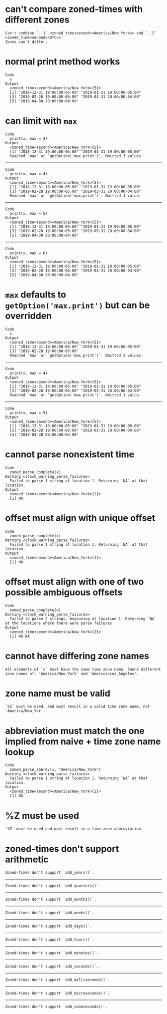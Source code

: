 # can't compare zoned-times with different zones

    Can't combine `..1` <zoned_time<second><America/New_York>> and `..2` <zoned_time<second><UTC>>.
    Zones can't differ.

# normal print method works

    Code
      x
    Output
      <zoned_time<second><America/New_York>[5]>
      [1] "2018-12-31 19:00:00-05:00" "2019-01-31 19:00:00-05:00"
      [3] "2019-02-28 19:00:00-05:00" "2019-03-31 20:00:00-04:00"
      [5] "2019-04-30 20:00:00-04:00"

# can limit with `max`

    Code
      print(x, max = 2)
    Output
      <zoned_time<second><America/New_York>[5]>
      [1] "2018-12-31 19:00:00-05:00" "2019-01-31 19:00:00-05:00"
      Reached `max` or `getOption('max.print')`. Omitted 3 values.

---

    Code
      print(x, max = 4)
    Output
      <zoned_time<second><America/New_York>[5]>
      [1] "2018-12-31 19:00:00-05:00" "2019-01-31 19:00:00-05:00"
      [3] "2019-02-28 19:00:00-05:00" "2019-03-31 20:00:00-04:00"
      Reached `max` or `getOption('max.print')`. Omitted 1 value.

---

    Code
      print(x, max = 5)
    Output
      <zoned_time<second><America/New_York>[5]>
      [1] "2018-12-31 19:00:00-05:00" "2019-01-31 19:00:00-05:00"
      [3] "2019-02-28 19:00:00-05:00" "2019-03-31 20:00:00-04:00"
      [5] "2019-04-30 20:00:00-04:00"

---

    Code
      print(x, max = 6)
    Output
      <zoned_time<second><America/New_York>[5]>
      [1] "2018-12-31 19:00:00-05:00" "2019-01-31 19:00:00-05:00"
      [3] "2019-02-28 19:00:00-05:00" "2019-03-31 20:00:00-04:00"
      [5] "2019-04-30 20:00:00-04:00"

# `max` defaults to `getOption('max.print')` but can be overridden

    Code
      x
    Output
      <zoned_time<second><America/New_York>[5]>
      [1] "2018-12-31 19:00:00-05:00" "2019-01-31 19:00:00-05:00"
      [3] "2019-02-28 19:00:00-05:00"
      Reached `max` or `getOption('max.print')`. Omitted 2 values.

---

    Code
      print(x, max = 4)
    Output
      <zoned_time<second><America/New_York>[5]>
      [1] "2018-12-31 19:00:00-05:00" "2019-01-31 19:00:00-05:00"
      [3] "2019-02-28 19:00:00-05:00" "2019-03-31 20:00:00-04:00"
      Reached `max` or `getOption('max.print')`. Omitted 1 value.

---

    Code
      print(x, max = 5)
    Output
      <zoned_time<second><America/New_York>[5]>
      [1] "2018-12-31 19:00:00-05:00" "2019-01-31 19:00:00-05:00"
      [3] "2019-02-28 19:00:00-05:00" "2019-03-31 20:00:00-04:00"
      [5] "2019-04-30 20:00:00-04:00"

# cannot parse nonexistent time

    Code
      zoned_parse_complete(x)
    Warning <clock_warning_parse_failures>
      Failed to parse 1 string at location 1. Returning `NA` at that location.
    Output
      <zoned_time<second><America/New_York>[1]>
      [1] NA

# offset must align with unique offset

    Code
      zoned_parse_complete(x)
    Warning <clock_warning_parse_failures>
      Failed to parse 1 string at location 1. Returning `NA` at that location.
    Output
      <zoned_time<second><America/New_York>[1]>
      [1] NA

# offset must align with one of two possible ambiguous offsets

    Code
      zoned_parse_complete(x)
    Warning <clock_warning_parse_failures>
      Failed to parse 2 strings, beginning at location 1. Returning `NA` at the locations where there were parse failures.
    Output
      <zoned_time<second><America/New_York>[2]>
      [1] NA NA

# cannot have differing zone names

    All elements of `x` must have the same time zone name. Found different zone names of: 'America/New_York' and 'America/Los_Angeles'.

# zone name must be valid

    `%Z` must be used, and must result in a valid time zone name, not 'America/New_Yor'.

# abbreviation must match the one implied from naive + time zone name lookup

    Code
      zoned_parse_abbrev(x, "America/New_York")
    Warning <clock_warning_parse_failures>
      Failed to parse 1 string at location 1. Returning `NA` at that location.
    Output
      <zoned_time<second><America/New_York>[1]>
      [1] NA

# %Z must be used

    `%Z` must be used and must result in a time zone abbreviation.

# zoned-times don't support arithmetic

    Zoned-times don't support `add_years()`.

---

    Zoned-times don't support `add_quarters()`.

---

    Zoned-times don't support `add_months()`.

---

    Zoned-times don't support `add_weeks()`.

---

    Zoned-times don't support `add_days()`.

---

    Zoned-times don't support `add_hours()`.

---

    Zoned-times don't support `add_minutes()`.

---

    Zoned-times don't support `add_seconds()`.

---

    Zoned-times don't support `add_milliseconds()`.

---

    Zoned-times don't support `add_microseconds()`.

---

    Zoned-times don't support `add_nanoseconds()`.

